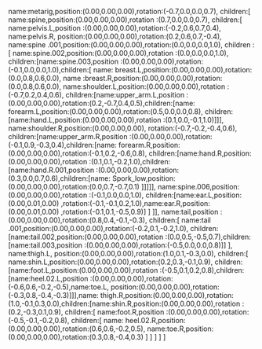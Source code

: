 name:metarig,position:(0.00,0.00,0.00),rotation:(-0.7,0.0,0.0,0.7),
children:[
    name:spine,position:(0.00,0.00,0.00),rotation :(0.7,0.0,0.0,0.7),
    children:[
        name:pelvis.L,position :(0.00,0.00,0.00),rotation:(-0.2,0.6,0.7,0.4),
        name:pelvis.R, position:(0.00,0.00,0.00),rotation:(0.2,0.6,0.7,-0.4),
        name:spine .001,position:(0.00,0.00,0.00),rotation:(0.0,0.0,0.0,1.0),
        children :[
            name:spine.002,position:(0.00,0.00,0.00),rotation :(0.0,0.0,0.0,1.0),
            children:[name:spine.003,position :(0.00,0.00,0.00),rotation:(-0.1,0.0,0.0,1.0),children:[
            name: breast.L,position:(0.00,0.00,0.00),rotation:(0.0,0.8,0.6,0.0),
            name :breast.R,position:(0.00,0.00,0.00),rotation:(0.0,0.8,0.6,0.0),
            name:shoulder.L,position:(0.00,0.00,0.00),rotation :(-0.7,0.2,0.4,0.6),
            children:[name:upper_arm.L,position :(0.00,0.00,0.00),rotation:(0.2,-0.7,0.4,0.5),children:[name: forearm.L,position:(0.00,0.00,0.00),rotation:(0.5,0.0,0.0,0.8), children:[name:hand.L,position:(0.00,0.00,0.00),rotation :(0.1,0.0,-0.1,1.0)]]],
            name:shoulder.R,position:(0.00,0.00,0.00), rotation:(-0.7,-0.2,-0.4,0.6),
            children:[name:upper_arm.R,position :(0.00,0.00,0.00),rotation:(-0.1,0.9,-0.3,0.4),children:[name: forearm.R,position:(0.00,0.00,0.00),rotation:(-0.1,0.2,-0.6,0.8), children:[name:hand.R,position:(0.00,0.00,0.00),rotation :(0.1,0.1,-0.2,1.0),children:[name:hand.R.001,position :(0.00,0.00,0.00),rotation:(0.3,0.0,0.7,0.6),children:[name: Spork_low,position:(0.00,0.00,0.00),rotation:(0.0,0.7,-0.7,0.1) ]]]]],
            name:spine.006,position:(0.00,0.00,0.00),rotation :(-0.1,0.0,0.0,1.0),
            children:[name:ear.L,position:(0.00,0.01,0.00) ,rotation:(-0.1,-0.1,0.2,1.0),name:ear.R,position:(0.00,0.01,0.00) ,rotation:(-0.1,0.1,-0.5,0.9)]
            ]
        ]],
        name:tail,position :(0.00,0.00,0.00),rotation:(0.8,0.4,-0.1,-0.3),
        children:[
            name:tail .001,position:(0.00,0.00,0.00),rotation:(-0.2,0.1,-0.2,1.0), children:[name:tail.002,position:(0.00,0.00,0.00),rotation :(0.0,0.5,-0.5,0.7),children:[name:tail.003,position :(0.00,0.00,0.00),rotation:(-0.5,0.0,0.0,0.8)]]
        ],
        name:thigh.L, position:(0.00,0.00,0.00),rotation:(1.0,0.1,-0.3,0.0),
        children:[ name:shin.L,position:(0.00,0.00,0.00),rotation:(0.2,0.3,-0.1,0.9), children:[name:foot.L,position:(0.00,0.00,0.00),rotation :(-0.5,0.1,0.2,0.8),children:[name:heel.02.L,position :(0.00,0.00,0.00),rotation:(-0.6,0.6,-0.2,-0.5),name:toe.L, position:(0.00,0.00,0.00),rotation:(-0.3,0.8,-0.4,-0.3)]]],name: thigh.R,position:(0.00,0.00,0.00),rotation:(1.0,-0.1,0.3,0.0),children:[name:shin.R,position:(0.00,0.00,0.00),rotation :(0.2,-0.3,0.1,0.9),
            children:[
                name:foot.R,position :(0.00,0.00,0.00),rotation:(-0.5,-0.1,-0.2,0.8),
                children:[
                    name: heel.02.R,position:(0.00,0.00,0.00),rotation:(0.6,0.6,-0.2,0.5),
                    name:toe.R,position:(0.00,0.00,0.00),rotation:(0.3,0.8,-0.4,0.3)
                ]
            ]
        ]
    ]
]